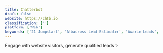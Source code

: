 ```yaml
---
title: Chatterbot
draft: false 
website: https://chtb.io
classification: ['']
platform: ['Web']
keywords: ['21 Jumpstart', 'Albacross Lead Estimator', 'Awario Leads', 'Callpage', 'Clearbit Reveal', 'Continually', 'FindThatLead Prospector', 'Freelance Leads', 'GoodUI Evidence', 'Incoming Feedback by Hotjar', 'Intercom', 'LeadBot by Drift', 'LeadFuze', 'LeadQ', 'Leadberry', 'Leadfeeder', 'LeadsFinder by Reply', 'Luego', 'OptiMonk', 'Replug', 'SHORBY', 'Snitcher']
---
```

Engage with website visitors, generate qualified leads ✨